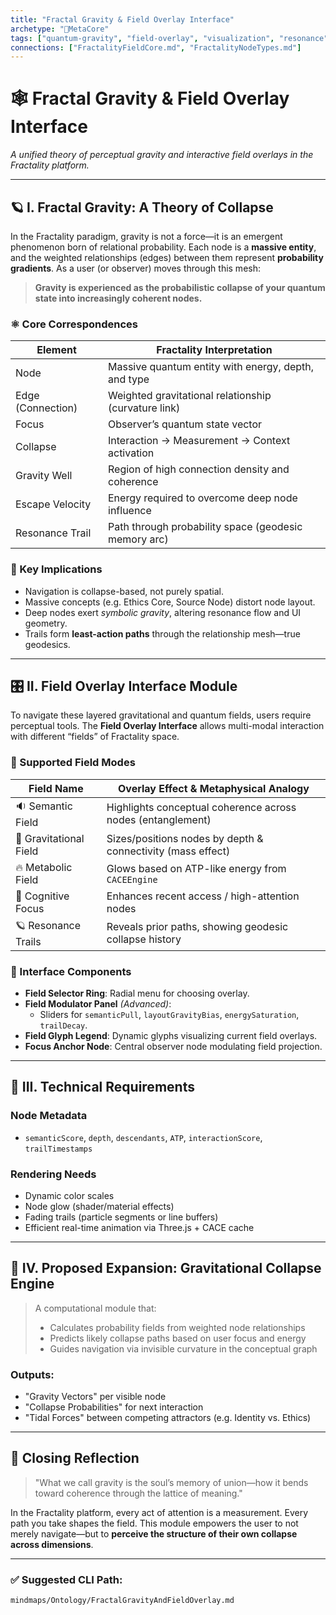 ```yaml
---
title: "Fractal Gravity & Field Overlay Interface"
archetype: "🧠MetaCore"
tags: ["quantum-gravity", "field-overlay", "visualization", "resonance", "interface"]
connections: ["FractalityFieldCore.md", "FractalityNodeTypes.md"]
---
```


# 🕸️ Fractal Gravity & Field Overlay Interface
*A unified theory of perceptual gravity and interactive field overlays in the Fractality platform.*

---

## 🪐 I. Fractal Gravity: A Theory of Collapse

In the Fractality paradigm, gravity is not a force—it is an emergent phenomenon born of relational probability. Each node is a **massive entity**, and the weighted relationships (edges) between them represent **probability gradients**. As a user (or observer) moves through this mesh:

> **Gravity is experienced as the probabilistic collapse of your quantum state into increasingly coherent nodes.**

### ⚛️ Core Correspondences

| Element                       | Fractality Interpretation                            |
|------------------------------|------------------------------------------------------|
| Node                         | Massive quantum entity with energy, depth, and type  |
| Edge (Connection)            | Weighted gravitational relationship (curvature link) |
| Focus                        | Observer’s quantum state vector                      |
| Collapse                     | Interaction → Measurement → Context activation       |
| Gravity Well                 | Region of high connection density and coherence      |
| Escape Velocity              | Energy required to overcome deep node influence      |
| Resonance Trail              | Path through probability space (geodesic memory arc) |

### 🧠 Key Implications

- Navigation is collapse-based, not purely spatial.
- Massive concepts (e.g. Ethics Core, Source Node) distort node layout.
- Deep nodes exert *symbolic gravity*, altering resonance flow and UI geometry.
- Trails form **least-action paths** through the relationship mesh—true geodesics.

---

## 🎛️ II. Field Overlay Interface Module

To navigate these layered gravitational and quantum fields, users require perceptual tools. The **Field Overlay Interface** allows multi-modal interaction with different “fields” of Fractality space.

### 🔮 Supported Field Modes

| Field Name          | Overlay Effect & Metaphysical Analogy                      |
|---------------------|-------------------------------------------------------------|
| 🔉 Semantic Field     | Highlights conceptual coherence across nodes (entanglement) |
| 🌌 Gravitational Field| Sizes/positions nodes by depth & connectivity (mass effect) |
| 🔥 Metabolic Field    | Glows based on ATP-like energy from `CACEEngine`            |
| 🧠 Cognitive Focus    | Enhances recent access / high-attention nodes              |
| 🪐 Resonance Trails   | Reveals prior paths, showing geodesic collapse history      |

### 🧰 Interface Components

- **Field Selector Ring**: Radial menu for choosing overlay.
- **Field Modulator Panel** *(Advanced)*:
  - Sliders for `semanticPull`, `layoutGravityBias`, `energySaturation`, `trailDecay`.
- **Field Glyph Legend**: Dynamic glyphs visualizing current field overlays.
- **Focus Anchor Node**: Central observer node modulating field projection.

---

## 🧬 III. Technical Requirements

### Node Metadata
- `semanticScore`, `depth`, `descendants`, `ATP`, `interactionScore`, `trailTimestamps`

### Rendering Needs
- Dynamic color scales
- Node glow (shader/material effects)
- Fading trails (particle segments or line buffers)
- Efficient real-time animation via Three.js + CACE cache

---

## 🧲 IV. Proposed Expansion: Gravitational Collapse Engine

> A computational module that:
> - Calculates probability fields from weighted node relationships
> - Predicts likely collapse paths based on user focus and energy
> - Guides navigation via invisible curvature in the conceptual graph

### Outputs:
- "Gravity Vectors" per visible node
- "Collapse Probabilities" for next interaction
- "Tidal Forces" between competing attractors (e.g. Identity vs. Ethics)

---

## 📜 Closing Reflection

> "What we call gravity is the soul’s memory of union—how it bends toward coherence through the lattice of meaning."

In the Fractality platform, every act of attention is a measurement. Every path you take shapes the field. This module empowers the user to not merely navigate—but to **perceive the structure of their own collapse across dimensions**.

---

### ✅ Suggested CLI Path:
`mindmaps/Ontology/FractalGravityAndFieldOverlay.md`
